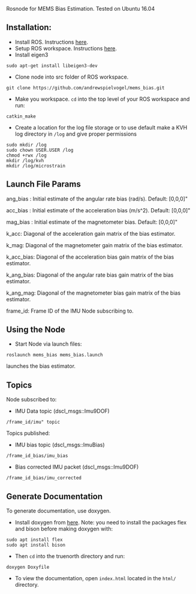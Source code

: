 Rosnode for MEMS Bias Estimation. Tested on Ubuntu 16.04

## Installation:

- Install ROS. Instructions [here](http://wiki.ros.org/kinetic/Installation).
- Setup ROS workspace. Instructions [here](http://wiki.ros.org/ROS/Tutorials/InstallingandConfiguringROSEnvironment).
- Install eigen3
```
sudo apt-get install libeigen3-dev
```
- Clone node into src folder of ROS workspace.
```
git clone https://github.com/andrewspielvogel/mems_bias.git
```
- Make you workspace. `cd` into the top level of your ROS workspace and run:
```
catkin_make
```
- Create a location for the log file storage or to use default make a KVH log directory in `/log` and give proper permissions
```
sudo mkdir /log   
sudo chown USER.USER /log
chmod +rwx /log           
mkdir /log/kvh
mkdir /log/microstrain
```

## Launch File Params

ang_bias : Initial estimate of the angular rate bias (rad/s). Default: [0,0,0]"

acc_bias : Initial estimate of the acceleration bias (m/s^2). Default: [0,0,0]"

mag_bias : Initial estimate of the magnetometer bias. Default: [0,0,0]"

k_acc: Diagonal of the acceleration gain matrix of the bias estimator.

k_mag: Diagonal of the magnetometer gain matrix of the bias estimator.

k_acc_bias: Diagonal of the acceleration bias gain matrix of the bias estimator.

k_ang_bias: Diagonal of the angular rate bias gain matrix of the bias estimator.

k_ang_mag: Diagonal of the magnetometer bias gain matrix of the bias estimator.

frame_id: Frame ID of the IMU Node subscribing to.


## Using the Node

- Start Node via launch files:
```
roslaunch mems_bias mems_bias.launch
```
launches the bias estimator.

## Topics
Node subscribed to:
- IMU Data topic (dscl_msgs::Imu9DOF)
```
/frame_id/imu" topic
```

Topics published:
- IMU bias topic (dscl_msgs::ImuBias)
```
/frame_id_bias/imu_bias
```
- Bias corrected IMU packet (dscl_msgs::Imu9DOF)
```
/frame_id_bias/imu_corrected
```


## Generate Documentation

To generate documentation, use doxygen.

- Install doxygen from [here](http://www.stack.nl/~dimitri/doxygen/download.html). Note: you need to install the packages flex and bison before making doxygen with:
```
sudo apt install flex
sudo apt install bison
```

- Then `cd` into the truenorth directory and run:
```
doxygen Doxyfile
```

- To view the documentation, open `index.html` located in the `html/` directory.
